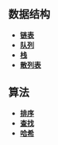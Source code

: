 ## 数据结构
* **[链表](./linklist)**
* **[队列](./queue)**
* **[栈](./stack)**
* **[散列表](./hashtable)**

## 算法
* **[排序](./sort)**
* **[查找](./search)**
* **[哈希](./hash.md)**

